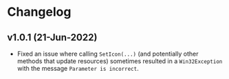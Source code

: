 # Changelog

## v1.0.1 (21-Jun-2022)

- Fixed an issue where calling `SetIcon(...)` (and potentially other methods that update resources) sometimes resulted in a `Win32Exception` with the message `Parameter is incorrect`.